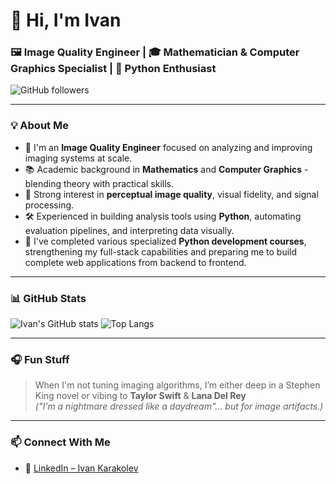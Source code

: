 # 👋 Hi, I'm Ivan

### 🖼️ Image Quality Engineer | 🎓 Mathematician & Computer Graphics Specialist | 🐍 Python Enthusiast

![GitHub followers](https://img.shields.io/github/followers/IvanKarakolev?label=Follow&style=social)

---

### 💡 About Me

- 🔬 I'm an **Image Quality Engineer** focused on analyzing and improving imaging systems at scale.
- 📚 Academic background in **Mathematics** and **Computer Graphics** - blending theory with practical skills.
- 🧠 Strong interest in **perceptual image quality**, visual fidelity, and signal processing.
- 🛠️ Experienced in building analysis tools using **Python**, automating evaluation pipelines, and interpreting data visually.
- 🚀 I've completed various specialized **Python development courses**, strengthening my full-stack capabilities and preparing me to build complete web applications from backend to frontend.
---

### 📊 GitHub Stats

![Ivan's GitHub stats](https://github-readme-stats.vercel.app/api?username=hotelski&show_icons=true&theme=default&hide_border=true)
![Top Langs](https://github-readme-stats.vercel.app/api/top-langs/?username=hotelski&layout=compact&theme=graywhite&hide_border=true)

---

### 🎧 Fun Stuff

> When I'm not tuning imaging algorithms, I’m either deep in a Stephen King novel or vibing to **Taylor Swift** & **Lana Del Rey**  
> *("I'm a nightmare dressed like a daydream"… but for image artifacts.)*

---

### 📫 Connect With Me

- 💼 [LinkedIn – Ivan Karakolev](https://www.linkedin.com/in/ivan-karakolev-ab5878170/)

